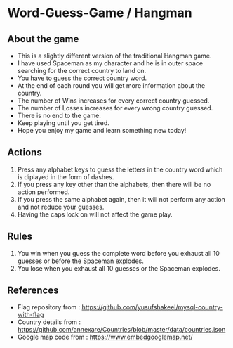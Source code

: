 # Word-Guess-Game / Hangman

## About the game
* This is a slightly different version of the traditional Hangman game.
* I have used Spaceman as my character and he is in outer space searching for the correct country to land on.
* You have to guess the correct country word.
* At the end of each round you will get more information about the country.
* The number of Wins increases for every correct country guessed.
* The number of Losses increases for every wrong country guessed.
* There is no end to the game.
* Keep playing until you get tired.
* Hope you enjoy my game and learn something new today!

## Actions
1. Press any alphabet keys to guess the letters in the country word which is diplayed in the form of dashes.
2. If you press any key other than the alphabets, then there will be no action performed.
3. If you press the same alphabet again, then it will not perform any action and not reduce your guesses.
4. Having the caps lock on will not affect the game play.

## Rules
1. You win when you guess the complete word before you exhaust all 10 guesses or before the Spaceman explodes.
2. You lose when you exhaust all 10 guesses or the Spaceman explodes.
    
## References
* Flag repository from : https://github.com/yusufshakeel/mysql-country-with-flag
* Country details from : https://github.com/annexare/Countries/blob/master/data/countries.json
* Google map code from : https://www.embedgooglemap.net/
